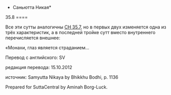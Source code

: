 * Саньютта Никая*

35\.8
\=\=\=\=

Все эти сутты аналогичны [СН 35\.7](/sn35\.7/ru/sv), но в первых двух изменяется одна из трёх характеристик, а в последней тройке сутт вместо внутреннего перечисляется внешнее:

«Монахи, глаз является страданием…

Перевод с английского: SV

редакция перевода: 15\.10\.2012

источник: Samyutta Nikaya by Bhikkhu Bodhi, p\. 1136

Prepared for SuttaCentral by Aminah Borg\-Luck\.